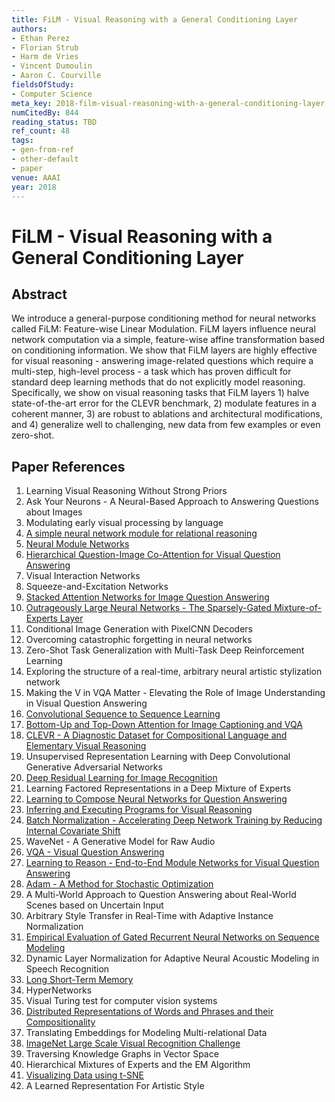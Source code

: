 ```yaml
---
title: FiLM - Visual Reasoning with a General Conditioning Layer
authors:
- Ethan Perez
- Florian Strub
- Harm de Vries
- Vincent Dumoulin
- Aaron C. Courville
fieldsOfStudy:
- Computer Science
meta_key: 2018-film-visual-reasoning-with-a-general-conditioning-layer
numCitedBy: 844
reading_status: TBD
ref_count: 48
tags:
- gen-from-ref
- other-default
- paper
venue: AAAI
year: 2018
---
```


# FiLM - Visual Reasoning with a General Conditioning Layer

## Abstract

We introduce a general-purpose conditioning method for neural networks called FiLM: Feature-wise Linear Modulation. FiLM layers influence neural network computation via a simple, feature-wise affine transformation based on conditioning information. We show that FiLM layers are highly effective for visual reasoning - answering image-related questions which require a multi-step, high-level process - a task which has proven difficult for standard deep learning methods that do not explicitly model reasoning. Specifically, we show on visual reasoning tasks that FiLM layers 1) halve state-of-the-art error for the CLEVR benchmark, 2) modulate features in a coherent manner, 3) are robust to ablations and architectural modifications, and 4) generalize well to challenging, new data from few examples or even zero-shot.

## Paper References

1. Learning Visual Reasoning Without Strong Priors
2. Ask Your Neurons - A Neural-Based Approach to Answering Questions about Images
3. Modulating early visual processing by language
4. [A simple neural network module for relational reasoning](2017-a-simple-neural-network-module-for-relational-reasoning)
5. [Neural Module Networks](2016-neural-module-networks)
6. [Hierarchical Question-Image Co-Attention for Visual Question Answering](2016-hierarchical-question-image-co-attention-for-visual-question-answering)
7. Visual Interaction Networks
8. Squeeze-and-Excitation Networks
9. [Stacked Attention Networks for Image Question Answering](2016-stacked-attention-networks-for-image-question-answering)
10. [Outrageously Large Neural Networks - The Sparsely-Gated Mixture-of-Experts Layer](2017-outrageously-large-neural-networks-the-sparsely-gated-mixture-of-experts-layer)
11. Conditional Image Generation with PixelCNN Decoders
12. Overcoming catastrophic forgetting in neural networks
13. Zero-Shot Task Generalization with Multi-Task Deep Reinforcement Learning
14. Exploring the structure of a real-time, arbitrary neural artistic stylization network
15. Making the V in VQA Matter - Elevating the Role of Image Understanding in Visual Question Answering
16. [Convolutional Sequence to Sequence Learning](2017-convolutional-sequence-to-sequence-learning)
17. [Bottom-Up and Top-Down Attention for Image Captioning and VQA](2017-bottom-up-and-top-down-attention-for-image-captioning-and-vqa)
18. [CLEVR - A Diagnostic Dataset for Compositional Language and Elementary Visual Reasoning](2017-clevr-a-diagnostic-dataset-for-compositional-language-and-elementary-visual-reasoning)
19. Unsupervised Representation Learning with Deep Convolutional Generative Adversarial Networks
20. [Deep Residual Learning for Image Recognition](2015-resnet.md)
21. Learning Factored Representations in a Deep Mixture of Experts
22. [Learning to Compose Neural Networks for Question Answering](2016-learning-to-compose-neural-networks-for-question-answering)
23. [Inferring and Executing Programs for Visual Reasoning](2017-inferring-and-executing-programs-for-visual-reasoning)
24. [Batch Normalization - Accelerating Deep Network Training by Reducing Internal Covariate Shift](2015-batch-normalization-accelerating-deep-network-training-by-reducing-internal-covariate-shift)
25. WaveNet - A Generative Model for Raw Audio
26. [VQA - Visual Question Answering](2015-vqa-visual-question-answering)
27. [Learning to Reason - End-to-End Module Networks for Visual Question Answering](2017-learning-to-reason-end-to-end-module-networks-for-visual-question-answering)
28. [Adam - A Method for Stochastic Optimization](2015-adam-a-method-for-stochastic-optimization)
29. A Multi-World Approach to Question Answering about Real-World Scenes based on Uncertain Input
30. Arbitrary Style Transfer in Real-Time with Adaptive Instance Normalization
31. [Empirical Evaluation of Gated Recurrent Neural Networks on Sequence Modeling](2014-empirical-evaluation-of-gated-recurrent-neural-networks-on-sequence-modeling)
32. Dynamic Layer Normalization for Adaptive Neural Acoustic Modeling in Speech Recognition
33. [Long Short-Term Memory](1997-long-short-term-memory)
34. HyperNetworks
35. Visual Turing test for computer vision systems
36. [Distributed Representations of Words and Phrases and their Compositionality](2013-distributed-representations-of-words-and-phrases-and-their-compositionality)
37. Translating Embeddings for Modeling Multi-relational Data
38. [ImageNet Large Scale Visual Recognition Challenge](2015-imagenet-large-scale-visual-recognition-challenge)
39. Traversing Knowledge Graphs in Vector Space
40. Hierarchical Mixtures of Experts and the EM Algorithm
41. [Visualizing Data using t-SNE](2008-visualizing-data-using-t-sne)
42. A Learned Representation For Artistic Style

